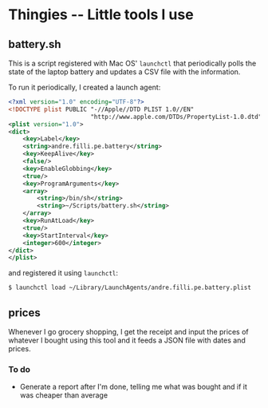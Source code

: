 Thingies -- Little tools I use
==============================


## battery.sh ##

This is a script registered with Mac OS' `launchctl` that periodically
polls the state of the laptop battery and updates a CSV file with the
information.

To run it periodically, I created a launch agent:

``` xml
<?xml version="1.0" encoding="UTF-8"?>
<!DOCTYPE plist PUBLIC "-//Apple//DTD PLIST 1.0//EN"
                       "http://www.apple.com/DTDs/PropertyList-1.0.dtd">
<plist version="1.0">
<dict>
    <key>Label</key>
    <string>andre.filli.pe.battery</string>
    <key>KeepAlive</key>
    <false/>
    <key>EnableGlobbing</key>
    <true/>
    <key>ProgramArguments</key>
    <array>
        <string>/bin/sh</string>
        <string>~/Scripts/battery.sh</string>
    </array>
    <key>RunAtLoad</key>
    <true/>
    <key>StartInterval</key>
    <integer>600</integer>
</dict>
</plist>
```

and registered it using `launchctl`:

``` sh
$ launchctl load ~/Library/LaunchAgents/andre.filli.pe.battery.plist
```

## prices ##

Whenever I go grocery shopping, I get the receipt and input the prices
of whatever I bought using this tool and it feeds a JSON file with dates
and prices.


### To do ###

-   Generate a report after I'm done, telling me what was bought and if
    it was cheaper than average
